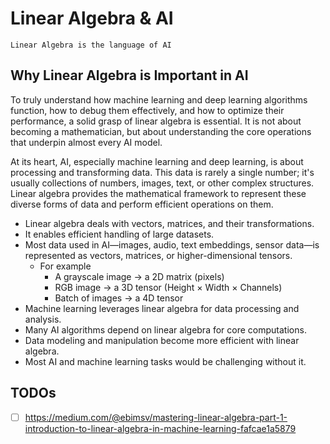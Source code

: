 # Linear Algebra & AI

`Linear Algebra is the language of AI`

## Why Linear Algebra is Important in AI
To truly understand how machine learning and deep learning algorithms function, how to debug them effectively, and how to optimize their performance, a solid grasp of linear algebra is essential. It is not about becoming a mathematician, but about understanding the core operations that underpin almost every AI model.

At its heart, AI, especially machine learning and deep learning, is about processing and transforming data. This data is rarely a single number; it's usually collections of numbers, images, text, or other complex structures. Linear algebra provides the mathematical framework to represent these diverse forms of data and perform efficient operations on them.

- Linear algebra deals with vectors, matrices, and their transformations.
- It enables efficient handling of large datasets.
- Most data used in AI—images, audio, text embeddings, sensor data—is represented as vectors, matrices, or higher-dimensional tensors.
    - For example
        - A grayscale image → a 2D matrix (pixels)
        - RGB image → a 3D tensor (Height × Width × Channels)
        - Batch of images → a 4D tensor
- Machine learning leverages linear algebra for data processing and analysis.
- Many AI algorithms depend on linear algebra for core computations.
- Data modeling and manipulation become more efficient with linear algebra.
- Most AI and machine learning tasks would be challenging without it.


## TODOs
- [ ] https://medium.com/@ebimsv/mastering-linear-algebra-part-1-introduction-to-linear-algebra-in-machine-learning-fafcae1a5879

